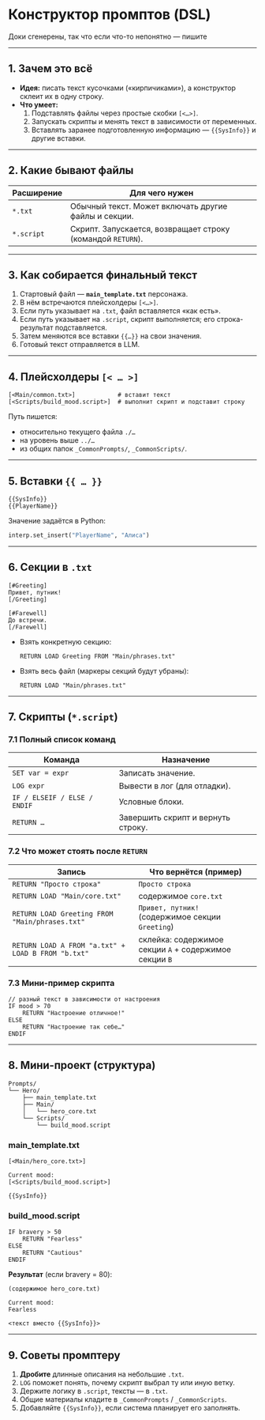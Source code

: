 # Конструктор промптов (DSL)

Доки сгенерены, так что если что-то непонятно — пишите

---

## 1. Зачем это всё

* **Идея:** писать текст кусочками («кирпичиками»), а конструктор склеит
  их в одну строку.
* **Что умеет:**
  1. Подставлять файлы через простые скобки `[<…>]`.
  2. Запускать скрипты и менять текст в зависимости от переменных.
  3. Вставлять заранее подготовленную информацию — `{{SysInfo}}`
     и другие вставки.

---

## 2. Какие бывают файлы

| Расширение | Для чего нужен                                          |
|------------|---------------------------------------------------------|
| `*.txt`    | Обычный текст. Может включать другие файлы и секции.    |
| `*.script` | Скрипт. Запускается, возвращает строку (командой `RETURN`). |

---

## 3. Как собирается финальный текст

1. Стартовый файл — **`main_template.txt`** персонажа.  
2. В нём встречаются плейсхолдеры `[<…>]`.  
3. Если путь указывает на `.txt`, файл вставляется «как есть».  
4. Если путь указывает на `.script`, скрипт выполняется;
   его строка-результат подставляется.  
5. Затем меняются все вставки `{{…}}` на свои значения.  
6. Готовый текст отправляется в LLM.

---

## 4. Плейсхолдеры `[< … >]`

```text
[<Main/common.txt>]            # вставит текст
[<Scripts/build_mood.script>]  # выполнит скрипт и подставит строку
```

Путь пишется:

* относительно текущего файла `./…`
* на уровень выше `../…`
* из общих папок `_CommonPrompts/`, `_CommonScripts/`.

---

## 5. Вставки `{{ … }}`

```text
{{SysInfo}}
{{PlayerName}}
```

Значение задаётся в Python:

```python
interp.set_insert("PlayerName", "Алиса")
```

---

## 6. Секции в `.txt`

```text
[#Greeting]
Привет, путник!
[/Greeting]

[#Farewell]
До встречи.
[/Farewell]
```

* Взять конкретную секцию:  
  ```dsl
  RETURN LOAD Greeting FROM "Main/phrases.txt"
  ```
* Взять весь файл (маркеры секций будут убраны):  
  ```dsl
  RETURN LOAD "Main/phrases.txt"
  ```

---

## 7. Скрипты (`*.script`)

### 7.1 Полный список команд

| Команда                    | Назначение                               |
|----------------------------|------------------------------------------|
| `SET var = expr`           | Записать значение.                      |
| `LOG expr`                 | Вывести в лог (для отладки).            |
| `IF / ELSEIF / ELSE / ENDIF` | Условные блоки.                       |
| `RETURN …`                 | Завершить скрипт и вернуть строку.      |

### 7.2 Что может стоять после `RETURN`

| Запись                               | Что вернётся (пример)                                       |
|--------------------------------------|-------------------------------------------------------------|
| `RETURN "Просто строка"`             | `Просто строка`                                             |
| `RETURN LOAD "Main/core.txt"`        | содержимое `core.txt`                                       |
| `RETURN LOAD Greeting FROM "Main/phrases.txt"` | `Привет, путник!` (содержимое секции `Greeting`) |
| `RETURN LOAD A FROM "a.txt" + LOAD B FROM "b.txt"` | склейка: содержимое секции `A` + содержимое секции `B` |

### 7.3 Мини-пример скрипта

```dsl
// разный текст в зависимости от настроения
IF mood > 70
    RETURN "Настроение отличное!"
ELSE
    RETURN "Настроение так себе…"
ENDIF
```

---

## 8. Мини-проект (структура)

```
Prompts/
└── Hero/
    ├── main_template.txt
    ├── Main/
    │   └── hero_core.txt
    └── Scripts/
        └── build_mood.script
```

### main_template.txt

```text
[<Main/hero_core.txt>]

Current mood:
[<Scripts/build_mood.script>]

{{SysInfo}}
```

### build_mood.script

```dsl
IF bravery > 50
    RETURN "Fearless"
ELSE
    RETURN "Cautious"
ENDIF
```

**Результат** (если bravery = 80):

```
(содержимое hero_core.txt)

Current mood:
Fearless

<текст вместо {{SysInfo}}>
```

---

## 9. Советы промптеру

1. **Дробите** длинные описания на небольшие `.txt`.  
2. `LOG` поможет понять, почему скрипт выбрал ту или иную ветку.  
3. Держите логику в `.script`, тексты — в `.txt`.  
4. Общие материалы кладите в `_CommonPrompts` / `_CommonScripts`.  
5. Добавляйте `{{SysInfo}}`, если система планирует его заполнять.
